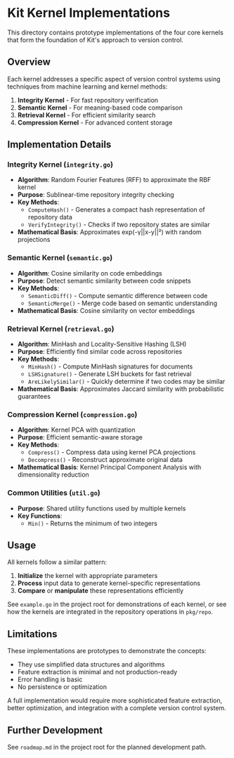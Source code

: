 # Kit Kernel Implementations

This directory contains prototype implementations of the four core kernels that form the foundation of Kit's approach to version control.

## Overview

Each kernel addresses a specific aspect of version control systems using techniques from machine learning and kernel methods:

1. **Integrity Kernel** - For fast repository verification
2. **Semantic Kernel** - For meaning-based code comparison
3. **Retrieval Kernel** - For efficient similarity search
4. **Compression Kernel** - For advanced content storage

## Implementation Details

### Integrity Kernel (`integrity.go`)

- **Algorithm**: Random Fourier Features (RFF) to approximate the RBF kernel
- **Purpose**: Sublinear-time repository integrity checking
- **Key Methods**:
  - `ComputeHash()` - Generates a compact hash representation of repository data
  - `VerifyIntegrity()` - Checks if two repository states are similar
- **Mathematical Basis**: Approximates exp(-γ||x-y||²) with random projections

### Semantic Kernel (`semantic.go`)

- **Algorithm**: Cosine similarity on code embeddings
- **Purpose**: Detect semantic similarity between code snippets
- **Key Methods**:
  - `SemanticDiff()` - Compute semantic difference between code
  - `SemanticMerge()` - Merge code based on semantic understanding
- **Mathematical Basis**: Cosine similarity on vector embeddings

### Retrieval Kernel (`retrieval.go`)

- **Algorithm**: MinHash and Locality-Sensitive Hashing (LSH)
- **Purpose**: Efficiently find similar code across repositories
- **Key Methods**:
  - `MinHash()` - Compute MinHash signatures for documents
  - `LSHSignature()` - Generate LSH buckets for fast retrieval
  - `AreLikelySimilar()` - Quickly determine if two codes may be similar
- **Mathematical Basis**: Approximates Jaccard similarity with probabilistic guarantees

### Compression Kernel (`compression.go`)

- **Algorithm**: Kernel PCA with quantization
- **Purpose**: Efficient semantic-aware storage
- **Key Methods**:
  - `Compress()` - Compress data using kernel PCA projections
  - `Decompress()` - Reconstruct approximate original data
- **Mathematical Basis**: Kernel Principal Component Analysis with dimensionality reduction

### Common Utilities (`util.go`)

- **Purpose**: Shared utility functions used by multiple kernels
- **Key Functions**:
  - `Min()` - Returns the minimum of two integers

## Usage

All kernels follow a similar pattern:

1. **Initialize** the kernel with appropriate parameters
2. **Process** input data to generate kernel-specific representations
3. **Compare** or **manipulate** these representations efficiently

See `example.go` in the project root for demonstrations of each kernel, or see how the kernels are integrated in the repository operations in `pkg/repo`.

## Limitations

These implementations are prototypes to demonstrate the concepts:

- They use simplified data structures and algorithms
- Feature extraction is minimal and not production-ready
- Error handling is basic
- No persistence or optimization

A full implementation would require more sophisticated feature extraction, better optimization, and integration with a complete version control system.

## Further Development

See `roadmap.md` in the project root for the planned development path.
